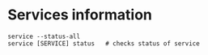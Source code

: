 Services information
====================

	service --status-all
	service [SERVICE] status   # checks status of service
	